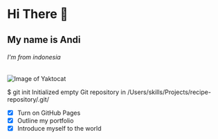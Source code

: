 # Hi There 👋
## My name is Andi
###### I'm from indonesia

![Image of Yaktocat](https://octodex.github.com/images/yaktocat.png)

$ git init
Initialized empty Git repository in /Users/skills/Projects/recipe-repository/.git/

- [X] Turn on GitHub Pages
- [X] Outline my portfolio
- [X] Introduce myself to the world
